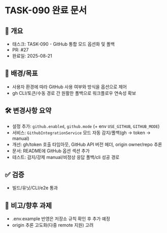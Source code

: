 # TASK-090 완료 문서

## 🎯 개요
- 태스크: TASK-090 - GitHub 통합 모드 옵션화 및 폴백
- PR: #27
- 완료일: 2025-08-21

## 🧭 배경/목표
- 사용자 환경에 따라 GitHub 사용 여부와 방식을 옵션으로 제어
- gh CLI/토큰/수동 경로 간 원활한 폴백으로 워크플로우 연속성 확보

## 🛠 변경사항 요약
- 설정 추가: `github.enabled`, `github.mode` (+ env `USE_GITHUB`, `GITHUB_MODE`)
- 서비스: `GithubIntegrationService` 모드 자동 감지/폴백(gh → token → manual)
- 개선: gh/token 호출 타임아웃, GitHub API 버전 헤더, origin owner/repo 추론
- 문서: README에 GitHub 옵션 섹션 추가
- 테스트: 감지/강제 manual/비정상 응답 폴백/cli 성공 경로

## ✅ 검증
- 빌드/유닛/CLI/e2e 통과

## 📌 비고/향후 과제
- .env.example 반영은 저장소 규칙 확인 후 추가 예정
- origin 추론 고도화(다중 remote 지원) 고려
